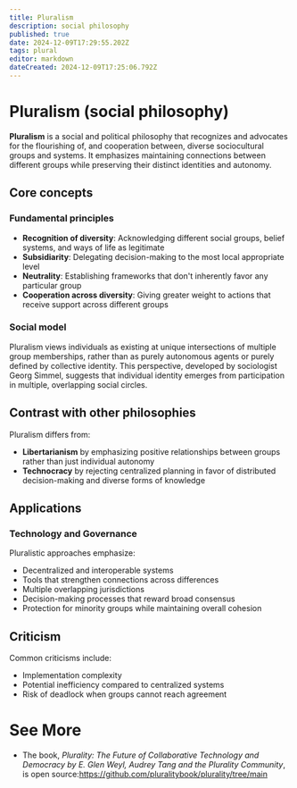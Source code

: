 ```yaml
---
title: Pluralism
description: social philosophy
published: true
date: 2024-12-09T17:29:55.202Z
tags: plural
editor: markdown
dateCreated: 2024-12-09T17:25:06.792Z
---
```


# Pluralism (social philosophy)

**Pluralism** is a social and political philosophy that recognizes and advocates for the flourishing of, and cooperation between, diverse sociocultural groups and systems. It emphasizes maintaining connections between different groups while preserving their distinct identities and autonomy.

## Core concepts

### Fundamental principles

- **Recognition of diversity**: Acknowledging different social groups, belief systems, and ways of life as legitimate
- **Subsidiarity**: Delegating decision-making to the most local appropriate level
- **Neutrality**: Establishing frameworks that don't inherently favor any particular group
- **Cooperation across diversity**: Giving greater weight to actions that receive support across different groups

### Social model

Pluralism views individuals as existing at unique intersections of multiple group memberships, rather than as purely autonomous agents or purely defined by collective identity. This perspective, developed by sociologist Georg Simmel, suggests that individual identity emerges from participation in multiple, overlapping social circles.

## Contrast with other philosophies

Pluralism differs from:
- **Libertarianism** by emphasizing positive relationships between groups rather than just individual autonomy
- **Technocracy** by rejecting centralized planning in favor of distributed decision-making and diverse forms of knowledge

## Applications

### Technology and Governance

Pluralistic approaches emphasize:
- Decentralized and interoperable systems
- Tools that strengthen connections across differences
- Multiple overlapping jurisdictions
- Decision-making processes that reward broad consensus
- Protection for minority groups while maintaining overall cohesion

## Criticism

Common criticisms include:
- Implementation complexity
- Potential inefficiency compared to centralized systems
- Risk of deadlock when groups cannot reach agreement

# See More
- The book, *Plurality: The Future of Collaborative Technology and Democracy by E. Glen Weyl, Audrey Tang and the Plurality Community*, is open source:https://github.com/pluralitybook/plurality/tree/main